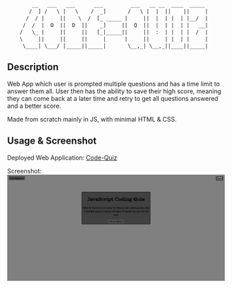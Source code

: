 
            __   ___   ___      ___         ___   __ __  ____  _____ 
           /  ] /   \ |   \    /  _]       /   \ |  |  ||    ||     |
          /  / |     ||    \  /  [_ _____ |     ||  |  | |  | |__/  |
         /  /  |  O  ||  D  ||    _]     ||  Q  ||  |  | |  | |   __|
        /   \_ |     ||     ||   [_|_____||     ||  :  | |  | |  /  |
        \     ||     ||     ||     |      |     ||     | |  | |     |
         \____| \___/ |_____||_____|       \__,_| \__,_||____||_____|
## Description
Web App which user is prompted multiple questions and has a time limit to answer them all. User then has the ability to save their high score, meaning they can come back at a later time and retry to get all questions answered and a better score.

Made from scratch mainly in JS, with minimal HTML & CSS.

## Usage & Screenshot
Deployed Web Application: [Code-Quiz](https://miguelmulet.github.io/Code-Quiz/)

Screenshot:
![Website Photograph](./assets/images/webappss.png)
